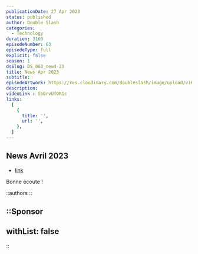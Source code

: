 ```yaml
---
publicationDate: 27 Apr 2023
status: published
author: Double Slash
categories:
  - Technology
duration: 3160
episodeNumber: 63
episodeType: full
explicit: false
season: 1
dsSlug: DS_063_new4-23
title: News Apr 2023
subtitle: 
episodeArtwork: https://res.cloudinary.com/doubleslash/image/upload/v1682523484/episode/ART_63_news4-23_cphonc.png
description: 
videoLink : SbBrvUfOR1c
links:
  [
    {
      title: '',
      url: '',
    },
  ]
---
```

## News Avril 2023


- [link](http)

Bonne écoute !

::authors
::

::Sponsor
---
withList: false
---
::

